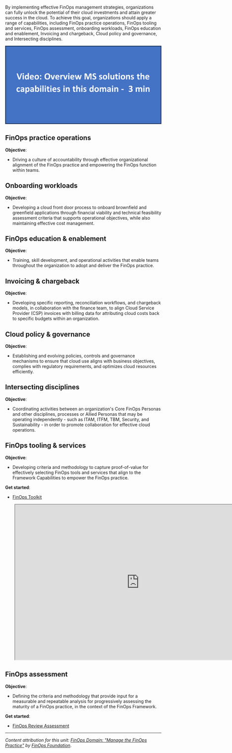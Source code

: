 By implementing effective FinOps management strategies, organizations can fully unlock the potential of their cloud investments and attain greater success in the cloud. To achieve this goal, organizations should apply a range of capabilities, including FinOps practice operations, FinOps tooling and services, FinOps assessment, onboarding workloads, FinOps education and enablement, Invoicing and chargeback, Cloud policy and governance, and Intersecting disciplines.

![Video placeholder: Overview MS solutions the capabilities in this domain.](../media/5-video-placeholder-small.png)

## FinOps practice operations

**Objective**:

- Driving a culture of accountability through effective organizational alignment of the FinOps practice and empowering the FinOps function within teams. 

## Onboarding workloads

**Objective**:

- Developing a cloud front door process to onboard brownfield and greenfield applications through financial viability and technical feasibility assessment criteria that supports operational objectives, while also maintaining effective cost management.

## FinOps education & enablement

**Objective**:

- Training, skill development, and operational activities that enable teams throughout the organization to adopt and deliver the FinOps practice.

## Invoicing & chargeback

**Objective**:

- Developing specific reporting, reconciliation workflows, and chargeback models, in collaboration with the finance team, to align Cloud Service Provider (CSP) invoices with billing data for attributing cloud costs back to specific budgets within an organization.

## Cloud policy & governance

**Objective**:

- Establishing and evolving policies, controls and governance mechanisms to ensure that cloud use aligns with business objectives, complies with regulatory requirements, and optimizes cloud resources efficiently.

## Intersecting disciplines

**Objective**:

- Coordinating activities between an organization's Core FinOps Personas and other disciplines, processes or Allied Personas that may be operating independently - such as ITAM, ITFM, TBM, Security, and Sustainability - in order to promote collaboration for effective cloud operations.

## FinOps tooling & services

**Objective**:

- Developing criteria and methodology to capture proof-of-value for effectively selecting FinOps tools and services that align to the Framework Capabilities to empower the FinOps practice.

**Get started**:

- [FinOps Toolkit](https://microsoft.github.io/finops-toolkit/)

<iframe title="FinOps on Azure Interactive Guides (approximately 1 hour, 15 minutes)." src="https://mslearn.cloudguides.com/guides/FinOps%20on%20Azure" width="800" height="500" style="margin-left:30px"></iframe>

## FinOps assessment

**Objective**:

- Defining the criteria and methodology that provide input for a measurable and repeatable analysis for progressively assessing the maturity of a FinOps practice, in the context of the FinOps Framework.

**Get started**:

- [FinOps Review Assessment](/assessments/ad1c0f6b-396b-44a4-924b-7a4c778a13d3/)

----------

_Content attribution for this unit: [FinOps Domain: "Manage the FinOps Practice"](https://www.finops.org/framework/domains/manage-finops-practice/) by [FinOps Foundation](https://www.finops.org/)_.
